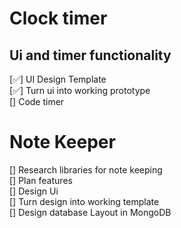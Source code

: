 # Clock timer
## Ui and timer functionality
[✅] UI Design Template<br />
[✅] Turn ui into working prototype<br />
[] Code timer

# Note Keeper
[] Research libraries for note keeping<br />
[] Plan features<br />
[] Design Ui<br />
[] Turn design into working template<br />
[] Design database Layout in MongoDB<br />
